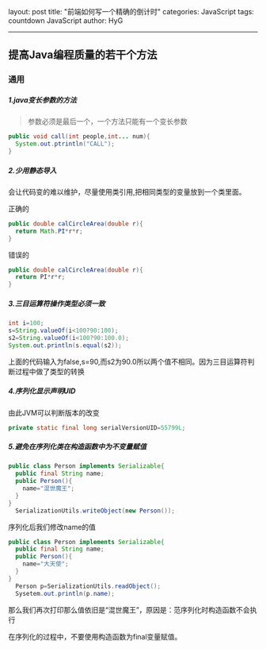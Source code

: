 layout: post
title:  "前端如何写一个精确的倒计时"
categories: JavaScript
tags:  countdown JavaScript
author: HyG

---------------------------------------------------------------------------------------------------------------

## 提高Java编程质量的若干个方法

### 通用

##### 1.java变长参数的方法

> 参数必须是最后一个，一个方法只能有一个变长参数

```JAVA
public void call(int people,int... num){
  System.out.ptrintln("CALL");  
}
```

##### 2.少用静态导入

会让代码变的难以维护，尽量使用类引用,把相同类型的变量放到一个类里面。

正确的

```JAVA
public double calCircleArea(double r){
  return Math.PI*r*r;
}
```

错误的

```java
public double calCircleArea(double r){
  return PI*r*r;
}
```

##### 3.三目运算符操作类型必须一致

```java
int i=100;
s=String.valueOf(i<100?90:100);
s2=String.valueOf(i<100?90:100.0);
System.out.println(s.equal(s2));
```

上面的代码输入为false,s=90,而s2为90.0所以两个值不相同。因为三目运算符判断过程中做了类型的转换

##### 4.序列化显示声明UID

由此JVM可以判断版本的改变

```JAVA
private static final long serialVersionUID=55799L;
```

##### 5.避免在序列化类在构造函数中为不变量赋值

```java
public class Person implements Serializable{
  public final String name;
  public Person(){
    name="混世魔王";
  }
}
  SerializationUtils.writeObject(new Person());

```

序列化后我们修改name的值

```java
public class Person implements Serializable{
  public final String name;
  public Person(){
    name="大天使";
  }
}
  Person p=SerializationUtils.readObject();
  Sysetem.out.println(p.name); 
```

那么我们再次打印那么值依旧是“混世魔王”，原因是：范序列化时构造函数不会执行

在序列化的过程中，不要使用构造函数为final变量赋值。